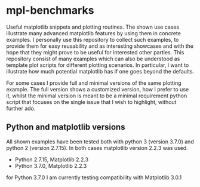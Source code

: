 # mpl-benchmarks
Useful matplotlib snippets and plotting routines.
The shown use cases illustrate many advanced matplotlib features by using them in
concrete examples. I personally use this repository to collect such examples,
to provide them for easy reusability and as interesting showcases and with the hope
that they might prove to be useful for interested other parties.
This repository consist of many examples which can also be understood as
template plot scripts for different plotting scenarios.
In particular, I want to illustrate how much potential matplotlib has if one goes beyond the defaults.

For some cases I provide full and minimal versions of the same plotting example.
The full version shows a customized version, how I prefer to use it, whilst the minimal
version is meant to be a minimal requirement python script that focuses on
the single issue that I wish to highlight, without further ado.

## Python and matplotlib versions
All shown examples have been tested both with python 3 (version 3.7.0)
and python 2 (version 2.7.15). In both cases matplotlib
version 2.2.3 was used.
* Python 2.7.15, Matplotlib 2.2.3
* Python 3.7.0,  Matplotlib 2.2.3

for Python 3.7.0 I am currently testing compatibility with Matplotlib 3.0.1
